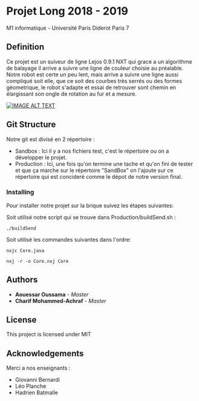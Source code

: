 # Projet Long 2018 - 2019

M1 informatique - Université Paris Diderot Paris 7

## Definition

Ce projet est un suiveur de ligne Lejos 0.9.1 NXT qui grace a un algorithme de balayage il arrive a suivre une ligne de couleur choisie au préalable.
Notre robot est certe un peu lent, mais arrive a suivre une ligne aussi compliqué soit elle, que ce soit des courbes très serrés ou des formes géometrique, le robot s'adapte et essai de retrouver sont chemin en élargissant son ongle de rotation au fur et a mesure. 

[![IMAGE ALT TEXT](http://img.youtube.com/vi/YOUTUBE_VIDEO_ID_HERE/0.jpg)](https://www.youtube.com/watch?v=Gu8s_aNBSBc "Robocop")

## Git Structure
Notre git est divisé en 2 répertoire :

* Sandbox : Ici il y a nos fichiers test, c'est le répertoire ou on a développer le projet.
* Production : Ici, une fois qu'on termine une tache et qu'on fini de tester et que ça marche sur le répertoire "SandBox" on l'ajoute sur ce répertoire qui est concideré comme le dépot de notre version final.



### Installing
Pour installer notre projet sur la brique suivez les étapes suivantes:


Soit utilisé notre script qui se trouve dans Production/buildSend.sh :

```
./buildSend
```

Soit utilisé les commandes suivantes dans l'ordre:

```
nxjc Core.java
```
```
nxj -r -o Core.nxj Core
```


## Authors

* **Aouessar Oussama** - *Master*
* **Charif Mohammed-Achraf** - *Master*

## License

This project is licensed under MIT

## Acknowledgements

Merci a nos enseignants :

* Giovanni Bernardi
* Léo Planche
* Hadrien Batmalle
